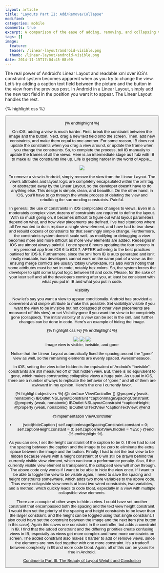 ```yaml
---
layout: article
title: "Layouts Part II: Add/Remove/Collapse"
modified:
categories: mobile
comments: true
excerpt: A comparison of the ease of adding, removing, and collapsing views in an Android Linear Layout vs. an iOS Interface Builder view.  
tags: []
image:
  feature:
  teaser: /linear-layout/android-visible.png
  thumb: /linear-layout/android-visible.png
date: 2014-11-15T17:04:45-08:00
---
```

The real power of Android's Linear Layout and readable xml over iOS's constraint system becomes apparent when as you try to change the view.  Let’s try adding a caption text field between the picture and the button in the view from the previous post.   In Android in a Linear Layout, simply add the new text field in the position you want it to appear.  The Linear Layout handles the rest.  

{% highlight css %}
<LinearLayout xmlns:android="http://schemas.android.com/apk/res/android"
                             android:orientation="vertical"
                             android:layout_width="fill_parent"
                             android:layout_height="fill_parent">

<TextView
        android:layout_width="fill_parent"
        android:layout_height="wrap_content"
        android:gravity="center_horizontal"
        android:text="Canyon Creek, CA"/>

<ImageView
        android:layout_width="fill_parent"
        android:layout_height="300dp"
        android:gravity="center_horizontal"
        android:scaleType="fitCenter"
        android:src="@drawable/CanyonCreek"
        android:id="@+id/imageView"/>

<TextView
        android:layout_width="fill_parent"
        android:layout_height="wrap_content"
        android:gravity="center_horizontal"
        android:text="A really awesome waterfall!"/>
    
<Button
        android:layout_width="wrap_content"
        android:layout_height="wrap_content"
        android:text="New Button"
        android:layout_gravity="center_horizontal"
        android:id="@+id/button"/>

</LinearLayout>
{% endhighlight %}

On iOS, adding a view is much harder.  First, break the constraint between the image and the button.  Next, drag a new text field onto the screen.   Then, add new constraints, and make them equal to one another.  For some reason, IB does not update the constraints when you drag a view around, or update the frame when you change the constraints.  So, to complete the process, tell IB manually to update the frames of all the views.  Here is an intermediate stage as I futz with IB to make all the constraints line up.  Life is getting harder in the world of Apple... 

<figure class>
	<img src="{{ site.url }}/images/linear-layout/ios-add-caption.png">
</figure>

To remove a view in Android, simply remove the view from the Linear Layout.  The view's attributes and layout logic are completely encapsulated within the xml tag, or abstracted away by the Linear Layout, so the developer doesn't have to do anything else.  This design is simple, clean, and beautiful.  On the other hand, in iOS, you’ll have to go through the whole process of deleting the view and rebuilding the surrounding constraints.  Painful.  

In general, the use of constraints in iOS complicates changes to views.  Even in a moderately complex view, dozens of constraints are required to define the layout.  With so much going on, it becomes difficult to figure out what layout parameters depend on what, and how view placements are defined.  I’ve had situations where all I’ve wanted to do is replace a single view element, and have had to tear down and rebuild dozens of constraints for that seemingly simple change.  Furthermore, the constraints system doesn't scale well, as modifying or debugging a view becomes more and more difficult as more view elements are added.  Redesigns in iOS are almost always painful. I once spent 8 hours updating the four screens in my personal app from iOS 6 to iOS 7, AFTER adhering to the best practices outlined for iOS 6.  Furthermore, since the xml from IB is auto generated and isn't really readable, two developers cannot work on the same part of a view, as the ensuing merge conflicts are usually totally unworkable.  It's also worth noting that some attributes must be set in code, notably hex colors.  So, the system forces the developer to split some layout logic between IB and code.  Please, for the sake of your later self and all the developers coming after you, at least be consistent with what you put in IB and what you put in code.  

Visibility

Now let’s say you want a view to appear conditionally.  Android has provided a convenient and simple attribute to make this possible. Set visibility:invisible if you want the view to be invisible but not collapsed (if other view placements are measured off this view) or set Visibility:gone if you want the view to be completely gone (collapsed).  The initial visibility of a view can be set in the xml, and further changes can be done in code.  Here's an example of hiding the image.  

{% highlight css %}
<ImageView
        android:layout_width="fill_parent"
        android:layout_height="300dp"
        android:gravity="center_horizontal"
        android:scaleType="fitCenter"
        android:src="@drawable/CanyonCreek"
        android:visibility="gone"/>
{% endhighlight %}

<figure class="third">
	<img src="{{ site.url }}/images/linear-layout/android-visible.png">
	<img src="{{ site.url }}/images/linear-layout/android-invisible.png">
	<img src="{{ site.url }}/images/linear-layout/android-gone.png">
	<figcaption>Image view is visible, invisible, and gone</figcaption>
</figure>

Notice that the Linear Layout automatically fixed the spacing around the "gone" view as well, so the remaining elements are evenly spaced.  Awesomesauce.

In iOS, setting the view to be hidden is the equivalent of Android's “invisible”: constraints are still measured off of that hidden view.  But, there is no equivalent to gone, which makes constructing collapsible views a huge pain.  As usual in iOS, there are a number of ways to replicate the behavior of “gone,” and all of them are  awkward in my opinion.  Here's the one I currently favor. 

{% highlight objective-c %}
@interface ViewController ()
@property (weak, nonatomic) IBOutlet NSLayoutConstraint *captionImageSpacingConstraint;
@property (weak, nonatomic) IBOutlet NSLayoutConstraint *captionHeight;
@property (weak, nonatomic) IBOutlet UITextView *captionTextView;
@end

@implementation ViewController

- (void)hideCaption {
    self.captionImageSpacingConstraint.constant = 0;
    self.captionHeight.constant = 0;
    self.captionTextView.hidden = YES;
}
@end
{% endhighlight %}

As you can see, I set the height constraint of the caption to be 0.  I then had to set the spacing between the caption and the image to be zero to eliminate the extra space between the image and the button.  Finally, I had to set the text view to be hidden because views with a height constraint of 0 will still be drawn behind the currently visible view element, which can incur a performance penalty.  Also, if the currently visible view element is transparent,  the collapsed view will show through.  The above code only works if I want to be able to hide the view once. If I want to be able to toggle the view to be visible again, I need to save the spacing and height constraints somewhere, which adds two more variables to the above code.  Thus every collapsible view needs at least two wired constraints, two variables, and a method, which quickly leads to code bloat, especially in a view with multiple collapsible view elements.

There are a couple of other ways to hide a view.  I could have set another constraint that encompassed both the spacing and the text view height constraint.  I would then set the priority of the spacing and height constraints to be lower than the larger constraint, and the height can be toggled using that single constraint.  I also could have set the constraint between the image and the next item (the button in this case).  Again this saves one constraint in the controller, but adds a constraint in IB.  I find that the added constraint and the differing priorities create confusing views in IB, especially as views get more complex and have more constraints on screen.  The added constraint also makes it harder to add or remove views, since the elements are now tied together with one more constraint.  It's a tradeoff between complexity in IB and more code bloat.  Again, all of this can be yours for free in Android.  

[Continue to Part III: The Beauty of Layout Weight and Conclusion](../android-ios-layouts-part-iii-the-beauty-of-layout-weight-and-conclusion)